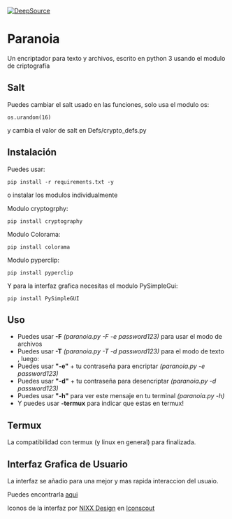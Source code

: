[![DeepSource](https://static.deepsource.io/deepsource-badge-light-mini.svg)](https://deepsource.io/gh/ArcticBabe/Paranoia/?ref=repository-badge)
# Paranoia

Un encriptador para texto y archivos, escrito en python 3 usando el modulo de criptografía

## Salt

Puedes cambiar el salt usado en las funciones, solo usa el modulo os:
```
os.urandom(16)
```
y cambia el valor de salt en Defs/crypto_defs.py

## Instalación

Puedes usar:
```
pip install -r requirements.txt -y
```

o instalar los modulos individualmente

Modulo cryptogrphy:

```
pip install cryptography
```

Modulo Colorama:

```
pip install colorama
```

Modulo pyperclip:

```
pip install pyperclip
```

Y para la interfaz grafica necesitas el modulo PySimpleGui:

```
pip install PySimpleGUI
```

## Uso

* Puedes usar **-F** *(paranoia.py -F -e password123)* para usar el modo de archivos
* Puedes usar **-T** *(paranoia.py -T -d password123)* para el modo de texto , luego:
* Puedes usar **"-e"** + tu contraseña para encriptar *(paranoia.py -e password123)*
* Puedes usar **"-d"** + tu contraseña para desencriptar *(paranoia.py -d password123)*
* Puedes usar **"-h"** para ver este mensaje en tu terminal *(paranoia.py -h)*
* Y puedes usar **-termux** para indicar que estas en termux!

## Termux

La compatibilidad con termux (y linux en general) para finalizada.

## Interfaz Grafica de Usuario

La interfaz se añadio para una mejor y mas rapida interaccion del usuaio.

Puedes encontrarla <a href="https://github.com/Eptor/Paranoia_GUI">aqui</a>

Iconos de la interfaz por <a href="https://iconscout.com/contributors/nixxdsgn">NIXX Design</a> en <a href="https://iconscout.com">Iconscout</a>